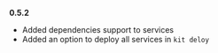 **0.5.2**
- Added dependencies support to services
- Added an option to deploy all services in `kit deloy`